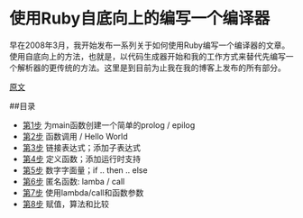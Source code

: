 # 使用Ruby自底向上的编写一个编译器

早在2008年3月，我开始发布一系列关于如何使用Ruby编写一个编译器的文章。使用自底向上的方法，也就是，以代码生成器开始和我的工作方式来替代先编写一个解析器的更传统的方法。这里是到目前为止我在我的博客上发布的所有部分。

[原文](http://hokstad.com/compiler)

##目录
* [第1步](section1/README.md) 为main函数创建一个简单的prolog / epilog
* [第2步](section2/README.md) 函数调用 / Hello World
* [第3步](section3/README.md) 链接表达式；添加子表达式
* [第4步](section4/README.md) 定义函数；添加运行时支持
* [第5步](section5/README.md) 数字字面量；if .. then .. else
* [第6步](section5/README.md) 匿名函数: lamba / call
* [第7步](section7/README.md) 使用lambda/call和函数参数
* [第8步](section8/README.md) 赋值，算法和比较
